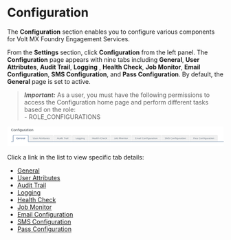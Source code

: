                             


Configuration
=============

The **Configuration** section enables you to configure various components for Volt MX Foundry Engagement Services.

From the **Settings** section, click **Configuration** from the left panel. The **Configuration** page appears with nine tabs including **General**, **User Attributes**, **Audit Trail**, **Logging** , **Health Check**, **Job Monitor**, **Email Configuration**, **SMS Configuration**, and **Pass Configuration**. By default, the **General** page is set to active.

> **_Important:_** As a user, you must have the following permissions to access the Configuration home page and perform different tasks based on the role:  
\- ROLE\_CONFIGURATIONS

![](../Resources/Images/Settings/Configuration/configurationhomepage_620x57.png)

Click a link in the list to view specific tab details:

*   [General](General_-_Settings.md)
*   [User Attributes](Audience_Attribute_tab.md)
*   [Audit Trail](Audit_Trail_tab.md)
*   [Logging](../Logging/Logging.md)
*   [Health Check](Health_Check_tab.md)
*   [Job Monitor](Job_Monitor_tab.md)
*   [Email Configuration](Email_Configuration.md)
*   [SMS Configuration](SMS_Configuration.md)
*   [Pass Configuration](Pass_Configuration.md)
